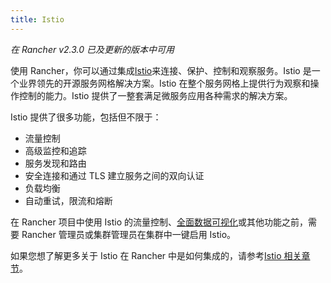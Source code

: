 ```yaml
---
title: Istio
---
```


_在 Rancher v2.3.0 已及更新的版本中可用_

使用 Rancher，你可以通过集成[Istio](https://istio.io/)来连接、保护、控制和观察服务。Istio 是一个业界领先的开源服务网格解决方案。Istio 在整个服务网格上提供行为观察和操作控制的能力。Istio 提供了一整套满足微服务应用各种需求的解决方案。

Istio 提供了很多功能，包括但不限于：

- 流量控制
- 高级监控和追踪
- 服务发现和路由
- 安全连接和通过 TLS 建立服务之间的双向认证
- 负载均衡
- 自动重试，限流和熔断

在 Rancher 项目中使用 Istio 的流量控制、[全面数据可视化](/docs/cluster-admin/tools/istio/_index)或其他功能之前，需要 Rancher 管理员或集群管理员在集群中一键启用 Istio。

如果您想了解更多关于 Istio 在 Rancher 中是如何集成的，请参考[Istio 相关章节](/docs/cluster-admin/tools/istio/_index)。
